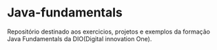 # Java-fundamentals
Repositório destinado aos exercicios, projetos e exemplos da formação Java Fundamentals da DIO(Digital innovation One).
